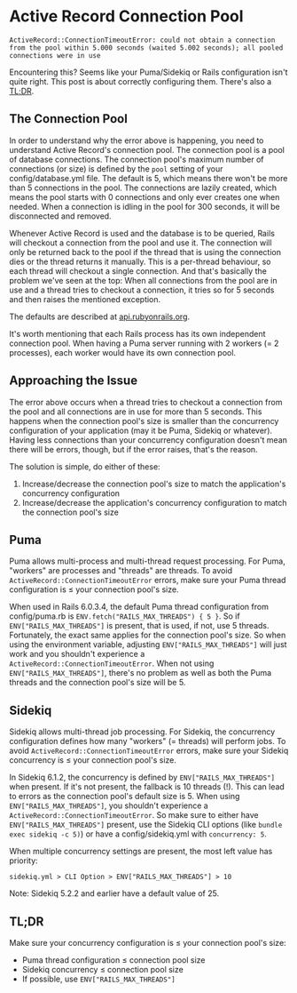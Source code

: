 # Active Record Connection Pool

```
ActiveRecord::ConnectionTimeoutError: could not obtain a connection from the pool within 5.000 seconds (waited 5.002 seconds); all pooled connections were in use
```

Encountering this? Seems like your Puma/Sidekiq or Rails configuration isn't quite right. This post is about correctly configuring them. There's also a [TL;DR](#tldr).

## The Connection Pool

In order to understand why the error above is happening, you need to understand Active Record's connection pool. The connection pool is a pool of database connections. The connection pool's maximum number of connections (or size) is defined by the `pool` setting of your config/database.yml file. The default is 5, which means there won't be more than 5 connections in the pool. The connections are lazily created, which means the pool starts with 0 connections and only ever creates one when needed. When a connection is idling in the pool for 300 seconds, it will be disconnected and removed.

Whenever Active Record is used and the database is to be queried, Rails will checkout a connection from the pool and use it. The connection will only be returned back to the pool if the thread that is using the connection dies or the thread returns it manually. This is a per-thread behaviour, so each thread will checkout a single connection. And that's basically the problem we've seen at the top: When all connections from the pool are in use and a thread tries to checkout a connection, it tries so for 5 seconds and then raises the mentioned exception.

The defaults are described at [api.rubyonrails.org](https://api.rubyonrails.org/classes/ActiveRecord/ConnectionAdapters/ConnectionPool.html#class-ActiveRecord::ConnectionAdapters::ConnectionPool-label-Options).

It's worth mentioning that each Rails process has its own independent connection pool. When having a Puma server running with 2 workers (= 2 processes), each worker would have its own connection pool.

## Approaching the Issue

The error above occurs when a thread tries to checkout a connection from the pool and all connections are in use for more than 5 seconds. This happens when the connection pool's size is smaller than the concurrency configuration of your application (may it be Puma, Sidekiq or whatever). Having less connections than your concurrency configuration doesn't mean there will be errors, though, but if the error raises, that's the reason.

The solution is simple, do either of these:

1. Increase/decrease the connection pool's size to match the application's concurrency configuration
2. Increase/decrease the application's concurrency configuration to match the connection pool's size

## Puma

Puma allows multi-process and multi-thread request processing. For Puma, "workers" are processes and "threads" are threads. To avoid `ActiveRecord::ConnectionTimeoutError` errors, make sure your Puma thread configuration is ≤ your connection pool's size.

When used in Rails 6.0.3.4, the default Puma thread configuration from config/puma.rb is `ENV.fetch("RAILS_MAX_THREADS") { 5 }`. So if `ENV["RAILS_MAX_THREADS"]` is present, that is used, if not, use 5 threads. Fortunately, the exact same applies for the connection pool's size. So when using the environment variable, adjusting `ENV["RAILS_MAX_THREADS"]` will just work and you shouldn't experience a `ActiveRecord::ConnectionTimeoutError`. When not using `ENV["RAILS_MAX_THREADS"]`, there's no problem as well as both the Puma threads and the connection pool's size will be 5.

## Sidekiq

Sidekiq allows multi-thread job processing. For Sidekiq, the concurrency configuration defines how many "workers" (= threads) will perform jobs. To avoid `ActiveRecord::ConnectionTimeoutError` errors, make sure your Sidekiq concurrency is ≤ your connection pool's size.

In Sidekiq 6.1.2, the concurrency is defined by `ENV["RAILS_MAX_THREADS"]` when present. If it's not present, the fallback is 10 threads (!). This can lead to errors as the connection pool's default size is 5. When using `ENV["RAILS_MAX_THREADS"]`, you shouldn't experience a `ActiveRecord::ConnectionTimeoutError`. So make sure to either have `ENV["RAILS_MAX_THREADS"]` present, use the Sidekiq CLI options (like `bundle exec sidekiq -c 5)`) or have a config/sidekiq.yml with `concurrency: 5`.

When multiple concurrency settings are present, the most left value has priority:

```
sidekiq.yml > CLI Option > ENV["RAILS_MAX_THREADS"] > 10
```

Note: Sidekiq 5.2.2 and earlier have a default value of 25.

## TL;DR

Make sure your concurrency configuration is ≤ your connection pool's size:

- Puma thread configuration ≤ connection pool size
- Sidekiq concurrency ≤ connection pool size
- If possible, use `ENV["RAILS_MAX_THREADS"]`
